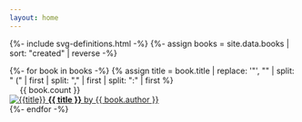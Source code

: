 ```yaml
---
layout: home
---
```


{%- include svg-definitions.html -%}
{%- assign books = site.data.books | sort: "created" | reverse -%}

<div class="books box">
  {%- for book in books -%}
    {% assign title = book.title | replace: '"', "" | split: " (" | first | split: "," | first | split: ":" | first %}
    <div
      class="book"
      data-modified="{{book.modified | date: "%F" }}"
      data-created="{{book.created | date: "%F" }}">
      <div class="count">
        <svg width="14" height="14">
          <use href="#chat-square-text"></use>
        </svg>
        <span>{{ book.count }}</span>
      </div>
      <a href="{{ site.baseurl }}/{{ book.slug }}">
        <img src="https://raw.githubusercontent.com/nntrn/bookstand/main/docs/assets/artwork/{{book.assetid}}.jpg" alt="{{title}}">
        <label>
          <strong class="book-item-title">{{ title }}</strong>
          <span class="book-item-author">by {{ book.author }}</span>
        </label>
      </a>
    </div>
  {%- endfor -%}
</div>